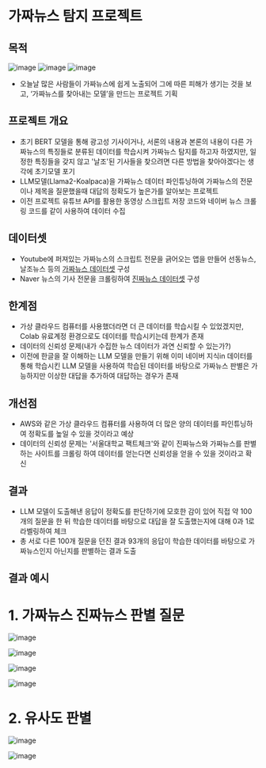 # 가짜뉴스 탐지 프로젝트
## 목적
![image](https://github.com/user-attachments/assets/614ac5d1-7a12-455f-9239-e315610b44b7)
![image](https://github.com/user-attachments/assets/30871c51-4d9c-4129-936e-b15ce0d60c0c)
![image](https://github.com/user-attachments/assets/60296e98-a42f-421d-bc49-efe94fcfe27e)

- 오늘날 많은 사람들이 가짜뉴스에 쉽게 노출되어 그에 따른 피해가 생기는 것을 보고, ‘가짜뉴스를 찾아내는 모델’을 만드는 프로젝트 기획

## 프로젝트 개요
- 초기 BERT 모델을 통해 광고성 기사이거나, 서론의 내용과 본론의 내용이 다른 가짜뉴스의 특징들로 분류된 데이터를 학습시켜 가짜뉴스 탐지를 하고자 하였지만, 일정한 특징들을 갖지 않고 '날조'된 기사들을 찾으려면 다른 방법을 찾아야겠다는 생각에 초기모델 포기
- LLM모델(Llama2-Koalpaca)을 가짜뉴스 데이터 파인튜닝하여 가짜뉴스의 전문이나 제목을 질문했을때 대답의 정확도가 높은가를 알아보는 프로젝트
- 이전 프로젝트 유튜브 API를 활용한 동영상 스크립트 저장 코드와 네이버 뉴스 크롤링 코드를 같이 사용하여 데이터 수집

## 데이터셋
- Youtube에 퍼져있는 가짜뉴스의 스크립트 전문을 긁어오는 앱을 만들어 선동뉴스, 날조뉴스 등의 [가짜뉴스 데이터셋](https://github.com/brownnyi/YoutubeAPI) 구성
- Naver 뉴스의 기사 전문을 크롤링하여 [진짜뉴스 데이터셋](https://github.com/brownnyi/NaverNews) 구성

## 한계점
- 가상 클라우드 컴퓨터를 사용했더라면 더 큰 데이터를 학습시킬 수 있었겠지만, Colab 유료계정 환경으로도 데이터를 학습시키는데 한계가 존재
- 데이터의 신뢰성 문제(내가 수집한 뉴스 데이터가 과연 신뢰할 수 있는가?)
- 이전에 한글을 잘 이해하는 LLM 모델을 만들기 위해 이미 네이버 지식in 데이터를 통해 학습시킨 LLM 모델을 사용하여 학습된 데이터를 바탕으로 가짜뉴스 판별은 가능하지만 이상한 대답을 추가하여 대답하는 경우가 존재

## 개선점
- AWS와 같은 가상 클라우드 컴퓨터를 사용하여 더 많은 양의 데이터를 파인튜닝하여 정확도를 높일 수 있을 것이라고 예상
- 데이터의 신뢰성 문제는 '서울대학교 팩트체크'와 같이 진짜뉴스와 가짜뉴스를 판별하는 사이트를 크롤링 하여 데이터를 얻는다면 신뢰성을 얻을 수 있을 것이라고 확신

## 결과
- LLM 모델이 도출해낸 응답이 정확도를 판단하기에 모호한 감이 있어 직접 약 100개의 질문을 한 뒤 학습한 데이터를 바탕으로 대답을 잘 도출했는지에 대해 0과 1로 라벨링하여 체크
- 총 서로 다른 100개 질문을 던진 결과 93개의 응답이 학습한 데이터를 바탕으로 가짜뉴스인지 아닌지를 판별하는 결과 도출

## 결과 예시
# 1. 가짜뉴스 진짜뉴스 판별 질문
![image](https://github.com/user-attachments/assets/5c179beb-12e6-4925-8456-ac24f29be03d)

![image](https://github.com/user-attachments/assets/958292fb-11c5-4641-b2e5-cf568305ffa9)

![image](https://github.com/user-attachments/assets/1c9e664d-ec3d-40f8-8c21-971b330dda68)

![image](https://github.com/user-attachments/assets/e8b312fb-d5c5-45b7-aa9c-c7384661713c)

# 2. 유사도 판별
![image](https://github.com/user-attachments/assets/4147204e-7bcd-4860-9abf-7cdd9e6e6462)

![image](https://github.com/user-attachments/assets/275c21db-18f7-48e8-a762-385ade16047a)

